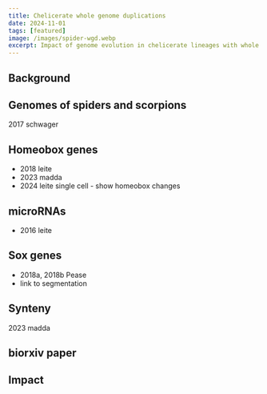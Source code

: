 ```yaml
---
title: Chelicerate whole genome duplications
date: 2024-11-01
tags: [featured]
image: /images/spider-wgd.webp
excerpt: Impact of genome evolution in chelicerate lineages with whole genome duplication
---
```


## Background

## Genomes of spiders and scorpions
2017 schwager

## Homeobox genes
- 2018 leite
- 2023 madda
- 2024 leite single cell - show homeobox changes

## microRNAs
- 2016 leite

## Sox genes
- 2018a, 2018b Pease
- link to segmentation

## Synteny
2023 madda

## biorxiv paper

## Impact